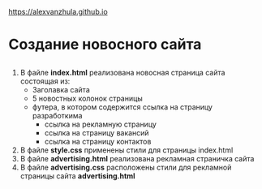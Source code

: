 https://alexvanzhula.github.io


# Создание новосного сайта 
## 
1. В файле **index.html** реализована новосная страница сайта состоящая из:
    * Заголавка сайта 
    * 5 новостных колонок страницы 
    * футера, в котором содержится ссылка на страницу разработкима
        + ссылка на рекламную страницу
        + ссылка на страницу вакансий 
        + ссылка на страницу контактов
2. В файле **style.css** применены стили для страницы index.html
3. В файле **advertising.html** реализована рекламная страничка сайта 
4. В файле **advertising.сss** расположены стили для рекламной страницы сайта **advertising.html**